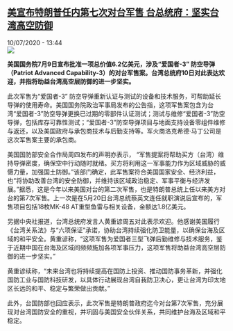 <!--1594396584000-->
[美宣布特朗普任内第七次对台军售 台总统府：坚实台湾高空防御](http://www.rfi.fr//cn/%E6%B8%AF%E6%BE%B3%E5%8F%B0/20200710-%E7%BE%8E%E5%AE%A3%E5%B8%83%E7%89%B9%E6%9C%97%E6%99%AE%E4%BB%BB%E5%86%85%E7%AC%AC%E4%B8%83%E6%AC%A1%E5%AF%B9%E5%8F%B0%E5%86%9B%E5%94%AE-%E5%8F%B0%E6%80%BB%E7%BB%9F%E5%BA%9C-%E5%9D%9A%E5%AE%9E%E5%8F%B0%E6%B9%BE%E9%AB%98%E7%A9%BA%E9%98%B2%E5%BE%A1)
------

<div>10/07/2020 - 13:44</div><img src="https://s.rfi.fr/media/display/d26f703e-c2a1-11ea-9366-005056a964fe/w:310/p:16x9/mfc-pac-3-newsrelease-2018.jpg"><p><strong>美国国务院7月9日宣布批准一项总价值6.2亿美元，涉及“爱国者-3” 防空导弹（Patriot Advanced Capability-3）的对台军售案。台湾总统府10日对此表达欢迎，并指将助益台湾高空层防御的进一步坚实。</strong></p><div class="t-content__body u-clearfix"><div class="m-interstitial"></div><p>此次军售为“爱国者-3” 防空导弹重新认证与测试的设备和技术服务，可帮助延长导弹的使用寿命。美国国务院政治军事局发布的公告指，这项军售案包含为台湾“爱国者-3”防空导弹更换已过期的零部件认证测试；测试与维修“爱国者-3”防空导弹，包括库存可靠性测试；“爱国者-3”防空导弹项目与地面支持设备零组件维修与返还，以及美国政府与承包商技术与后勤支持等。军火商洛克希德·马丁公司是这次军售案主要的承包商。</p><p>美国国防部安全合作局周四发布的声明亦表示， “军售提案将帮助买方（台湾）维持导弹密度，确保空中行动随时就绪。买方将利用这一军事能力作为区域威胁的威慑力量，加强国土防御。”该部门确定，此军售案符合美国国家安全、经济利益，也“将协助改善台湾的安全防御，并维持该区域政治稳定、军事平衡与经济发展。”据悉，这是今年以来美国对台的第二次军售，也是特朗普总统上任以来美方对台的第7次军售。上一次是在5月20日台湾总统蔡英文连任就职演说后宣布的，军售项目包括18枚MK-48 AT重型鱼雷与相关设备，金额达1.8亿美元。</p><p>另据中央社报道，台湾总统府发言人黄重谚周五对此表示欢迎。他感谢美国履行《台湾关系法》与“六项保证”承诺，协助台湾持续强化防卫能量，以确保台海及区域的和平安全。黄重谚称，“这项军售为爱国者三型飞弹后勤维修与技术服务，鉴于近期中国在台海及区域间频频施加各项军事压力，这项军售将助益台湾高空层防御的进一步坚实。”</p><p>黄重谚续称，“未来台湾也将持续提高在国防上投资、推动国防事务革新，并强化国防工业与国防科技研发，以具体行动展现台湾自我防卫决心，更让台湾为印太地区长远的和平、稳定与繁荣做出贡献。”</p><p>此外，台国防部也回应表示，此次军售是特朗普政府迄今对台第7次军售，充分展现对台湾国防安全的重视，并巩固与美国安全伙伴关系，共同维护台海及区域和平稳定。</p><div class="o-self-promo o-self-promo--nl o-self-promo--hidden" data-selfpromo-newsletter></div><div class="o-self-promo o-self-promo--app o-self-promo--hidden" data-selfpromo-app></div></div>
